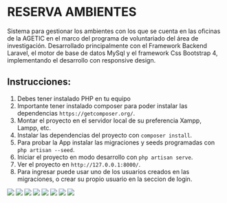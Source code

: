 # RESERVA AMBIENTES

Sistema para gestionar los ambientes con los que se cuenta en las oficinas de la AGETIC en el marco del programa de voluntariado del área de investigación. Desarrollado principalmente con el Framework Backend Laravel, el motor de base de datos MySql y el framework Css Bootstrap 4, implementando el desarrollo con responsive design.

## Instrucciones:

1. Debes tener instalado PHP en tu equipo
2. Importante tener instalado composer para poder instalar las dependencias `https://getcomposer.org/`.
3. Montar el proyecto en el servidor local de su preferencia Xampp, Lampp, etc.
4. Instalar las dependencias del proyecto con `composer install`.
5. Para probar la App instalar las migraciones y seeds programadas con `php artisan --seed`.
6. Iniciar el proyecto en modo desarrollo con `php artisan serve`.
7. Ver el proyecto en `http://127.0.0.1:8000/`.
8. Para ingresar puede usar uno de los usuarios creados en las migraciones, o crear su propio usuario en la seccion de login.

![](resources/screencaptures/screencapture-login.png)
![](resources/screencaptures/screencapture-home.png)
![](resources/screencaptures/screencapture-home-responsive.png)
![](resources/screencaptures/screencapture-ambiente1.png)
![](resources/screencaptures/screencapture-ambiente2.png)
![](resources/screencaptures/screencapture-ambiente-responsive.png)
![](resources/screencaptures/screencapture-historial.png)
![](resources/screencaptures/screencapture-usuarios.png)

